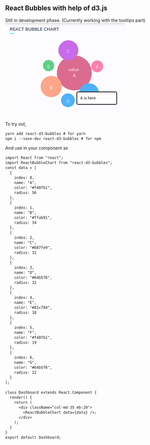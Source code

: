 ## React Bubbles with help of d3.js

Still in development phase. (Currently working with the tooltips part)
![react-d3-bubbles](sample_image.png)

To try out,

```
yarn add react-d3-bubbles # for yarn
npm i --save-dev react-d3-bubbles # for npm
```

And use in your component as

```
import React from "react";
import ReactBubbleChart from "react-d3-bubbles";
const data = [
  {
    index: 0,
    name: "A",
    color: "#f48fb1",
    radius: 56
  },
  {
    index: 1,
    name: "B",
    color: "#ffab91",
    radius: 34
  },
  {
    index: 2,
    name: "C",
    color: "#b87fe9",
    radius: 32
  },
  {
    index: 3,
    name: "D",
    color: "#64b5f6",
    radius: 32
  },
  {
    index: 4,
    name: "E",
    color: "#81c784",
    radius: 18
  },
  {
    index: 5,
    name: "F",
    color: "#f48fb1",
    radius: 19
  },
  {
    index: 6,
    name: "G",
    color: "#64b5f6",
    radius: 22
  }
];

class Dashboard extends React.Component {
  render() {
    return (
      <div className="col-md-35 mb-20">
        <ReactBubbleChart data={data} />;
      </div>
    );
  }
}
export default Dashboard;
```
